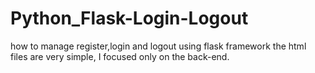 # Python_Flask-Login-Logout
how to manage register,login and logout using flask framework
the html files are very simple, I focused only on the back-end.
